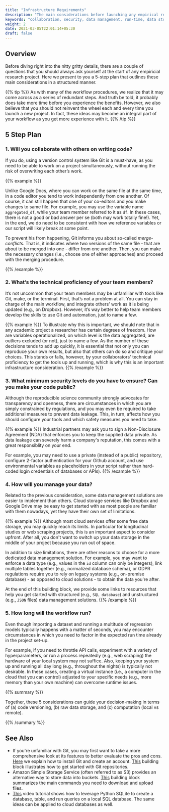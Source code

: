 ```yaml
---
title: "Infrastructure Requirements"
description: "The main considerations before launching any empirical research project"
keywords: "collaboration, security, data management, run-time, data storage, computation, code versioning"
weight: 2
date: 2021-03-05T22:01:14+05:30
draft: false
---
```


## Overview

Before diving right into the nitty gritty details, there are a couple of questions that you should always ask yourself at the start of any empiricial research project. Here we present to you a 5-step plan that outlines these main considerations in a structured manner. 

{{% tip %}}
As with many of the workflow procedures, we realize that it may come across as a series of redundant steps. And truth be told, it probably does take more time before you experience the benefits. However, we also believe that you should not reinvent the wheel each and every time you launch a new project. In fact, these ideas may become an integral part of your workflow as you get more experience with it.
{{% /tip %}}


## 5 Step Plan

### 1. Will you collaborate with others on writing code?
If you do, using a version control system like Git is a must-have, as you need to be able to work on a project simultaneously, without running the risk of overwriting each other’s work.

{{% example %}}

Unlike Google Docs, where you can work on the same file at the same time, in a code editor you tend to work independently from one another. Of course, it can still happen that one of your co-editors and you make changes to same file. For example, you may use the variable name `aggregated_df`, while your team member referred to it as `df`. In these cases, there is not a good or bad answer per se (both may work totally fine!). Yet, in the end, we do need to be consistent with how we reference variables or our script will likely break at some point. 

To prevent his from happening, Git informs you about so-called *merge-conflicts*. That is, it indicates where two versions of the same file - that are about to be merged into one - differ from one another. Then, you can make the necessary changes (i.e., choose one of either approaches) and proceed with the merging procedure.

{{% /example %}}


### 2. What’s the technical proficiency of your team members?
It’s not uncommon that your team members may be unfamiliar with tools like Git, make, or the terminal. First, that’s not a problem at all. You can stay in charge of the main workflow, and integrate others’ work as it is being updated (e.g., on Dropbox). However, it’s way better to help team members develop the skills to use Git and automation, just to name a few.

{{% example %}}
To illustrate why this is important, we should note that in any academic project a researcher has certain degrees of freedom. How are variables operationalized, on which level is the data aggregated, are outliers excluded (or not), just to name a few. As the number of these decisions tends to add up quickly, it is essential that not only you can reproduce your own results, but also that others can do so and critique your choices. This stands or falls, however, by your collaborators' technical proficiency to get the tools up and running, which is why this is an important infrastructure consideration.
{{% /example %}}

### 3. What minimum security levels do you have to ensure? Can you make your code public?

Although the reproducible science community strongly advocates for transparency and openness, there are circumstances in which you are simply constrained by regulations, and you may even be required to take additional measures to prevent data leakage. This, in turn, affects how you should configure your tools and which safety measures you need to take. 

{{% example %}}
Industrial partners may ask you to sign a Non-Disclosure Agreement (NDA) that enforces you to keep the supplied data private. As data leakage can severely harm a company's reputation, this comes with a great responsiblity on your end. 

For example, you may need to use a private (instead of a public) repository, configure 2-factor authentication for your Github account, and use environmental variables as placeholders in your script rather than hard-coded login credentials of databases or APIs).
{{% /example %}}


### 4. How will you manage your data?
Related to the previous consideration, some data management solutions are easier to implement than others. Cloud storage services like Dropbox and Google Drive may be easy to get started with as most people are familiar with them nowadays, yet they have their own set of limitations. 

{{% example %}}
Although most cloud services offer some free data storage, you may quickly reach its limits. In particular for longitudinal studies or web scraping projects, this is an important aspect to consider upfront. After all, you don't want to switch up your data storage in the middle of your project because you run out of space.

In addition to size limitations, there are other reasons to choose for a more dedicated data management solution. For example, you may want to enforce a data type (e.g., values in the `id` column can only be integers), link multiple tables together (e.g., normalized database schema), or GDPR regulations require you to rely on legacy systems (e.g., on-premise database) - as opposed to cloud solutions - to obtain the data you're after.

At the end of this building block, we provide some links to resources that help you get started with structured (e.g., `SQL database`) and unstructured (e.g., `JSON` files) data management solutions. 
{{% /example %}}




### 5. How long will the workflow run?
Even though importing a dataset and running a multitude of regression models typically happens with a matter of seconds, you may encounter circumstances in which you need to factor in the expected run time already in the project set-up. 

For example, if you need to throttle API calls, experiment with a variety of hyperparameters, or run a process repeatedly (e.g., web scraping) the hardware of your local system may not suffice. Also, keeping your system up and running all day long (e.g., throughout the nights) is typically not desirable. In these cases, creating a virtual instance (i.e., a computer in the cloud that you can control) adjusted to your specific needs (e.g., more memory than your own machine) can overcome runtime issues.


{{% summary %}}

Together, these 5 considerations can guide your decision-making in terms of (a) code versioning, (b) raw data storage, and (c) computation (local vs remote).

{{% /summary %}}


## See Also
* If you're unfamiliar with Git, you may first want to take a more comprehensive look at its features to better evaluate the pros and cons. [Here](https://tilburgsciencehub.com/building-blocks/configure-your-computer/statistics-and-computation/git/ ) we explain how to install Git and create an account. [This](https://tilburgsciencehub.com/building-blocks/share-your-results-and-project/use-github/versioning-using-git/#overview) building block illustrates how to get started with Git repositories.  
* Amazon Simple Storage Service (often referred to as S3) provides an alternative way to store data into buckets. [This](https://tilburgsciencehub.com/building-blocks/store-and-document-your-data/store-data/aws-s3-buckets/#0) building block summarizes the main commands you need to download and upload files.
* [This](https://www.youtube.com/watch?v=pd-0G0MigUA) video tutorial shows how to leverage Python SQLite to create a database, table, and run queries on a local SQL database. The same ideas can be applied to cloud databases as well.
